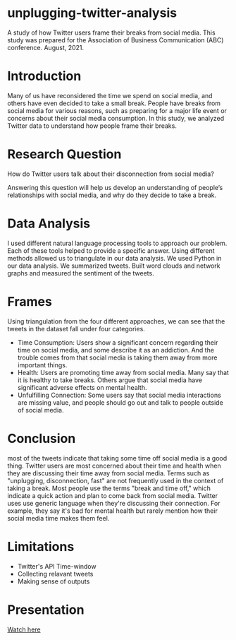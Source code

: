 # unplugging-twitter-analysis
A study of how Twitter users frame their breaks from social media. This study was prepared for the Association of Business Communication (ABC) conference. August, 2021.

# Introduction
Many of us have reconsidered the time we spend on social media, and others have even decided to take a small break. People have breaks from social media for various reasons, such as preparing for a major life event or concerns about their social media consumption. In this study, we analyzed Twitter data to understand how people frame their breaks.

# Research Question

How do Twitter users talk about their disconnection from social media? 

Answering this question will help us develop an understanding of people’s relationships with social media, and why do they decide to take a break. 

# Data Analysis

I used different natural language processing tools to approach our problem. Each of these tools helped to provide a specific answer. Using different methods allowed us to triangulate in our data analysis. We used Python in our data analysis. We summarized tweets. Built word clouds and network graphs and measured the sentiment of the tweets.

# Frames

Using triangulation from the four different approaches, we can see that the tweets in the dataset fall under four categories. 
- Time Consumption: Users show a significant concern regarding their time on social media, and some describe it as an addiction. And the trouble comes from that social media is taking them away from more important things.
- Health: Users are promoting time away from social media. Many say that it is healthy to take breaks. Others argue that social media have significant adverse effects on mental health.
- Unfulfilling Connection: Some users say that social media interactions are missing value, and people should go out and talk to people outside of social media.


# Conclusion

most of the tweets indicate that taking some time off social media is a good thing.
Twitter users are most concerned about their time and health when they are discussing their time away from social media.
Terms such as "unplugging, disconnection, fast" are not frequently used in the context of taking a break.
Most people use the terms "break and time off," which indicate a quick action and plan to come back from social media.
Twitter uses use generic language when they're discussing their connection. For example, they say it's bad for mental health but rarely mention how their social media time makes them feel.

# Limitations

- Twitter's API Time-window
- Collecting relavant tweets
- Making sense of outputs

# Presentation

[Watch here](https://drive.google.com/file/d/1rUJexSpKVgIsWQ5dbvhB2nq-0RkgMYHu/view?usp=sharing)
